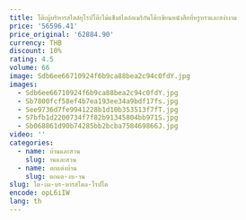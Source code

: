 ```yaml
---
title: โต๊ะผู้บริหารสไตล์ยุโรปโต๊ะไม้แข็งสไตล์อเมริกันโต๊ะเขียนหนังสือที่หรูหราและสง่างาม
price: '56596.41'
price_original: '62884.90'
currency: THB
discount: 10%
rating: 4.5
volume: 66
image: Sdb6ee66710924f6b9ca88bea2c94c0fdY.jpg
images:
  - Sdb6ee66710924f6b9ca88bea2c94c0fdY.jpg
  - Sb7800fcf58ef4b7ea193ee34a9bdf17fs.jpg
  - See9736d7fe9941228b1d10b353513f7fT.jpg
  - S7bfb1d2200734f7f82b91345804bb971S.jpg
  - Sb068861d90b74285bb2bcba758469866J.jpg
video: ''
categories:
  - name: บ้านและสวน
    slug: านและสวน
  - name: ตกแต่งบ้าน
    slug: ตกแต-งบ-าน
slug: โต-ะผ-บร-หารสไตล-โรปโต
encode: opL6iIW
lang: th
---
```

  